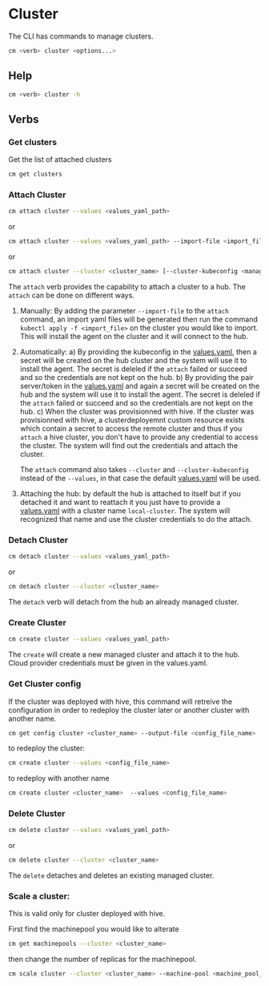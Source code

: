 [comment]: # ( Copyright Contributors to the Open Cluster Management project )

# Cluster

The CLI has commands to manage clusters.

```bash
cm <verb> cluster <options...>
```
## Help

```bash
cm <verb> cluster -h
```

## Verbs

### Get clusters

Get the list of attached clusters

```bash
cm get clusters
```
### Attach Cluster

```bash
cm attach cluster --values <values_yaml_path>
```
or
```bash
cm attach cluster --values <values_yaml_path> --import-file <import_file>
```
or
```bash
cm attach cluster --cluster <cluster_name> [--cluster-kubeconfig <managed_cluster_kubeconfig_path>]
```

The `attach` verb provides the capability to attach a cluster to a hub.
The `attach` can be done on different ways. 
1. Manually:
    By adding the parameter `--import-file` to the `attach` command, an import yaml files will be generated then run the command `kubectl apply -f <import_file>` on the cluster you would like to import. This will install the agent on the cluster and it will connect to the hub.

2. Automatically:
    a) By providing the kubeconfig in the [values.yaml](../pkg/cmd/attach/cluster/scenario/attach/values-template.yaml), then a secret will be created on the hub cluster and the system will use it to install the agent. The secret is deleled if the `attach` failed or succeed and so the credentials are not kept on the hub.
    b) By providing the pair server/token in the [values.yaml](../pkg/cmd/attach/cluster/scenario/attach/values-template.yaml) and again a secret will be created on the hub and the system will use it to install the agent. The secret is deleled if the `attach` failed or succeed and so the credentials are not kept on the hub. 
    c) When the cluster was provisionned with hive. If the cluster was provisionned with hive, a clusterdeployemnt custom resource exists which contain a secret to access the remote cluster and thus if you `attach` a hive cluster, you don't have to provide any credential to access the cluster. The system will find out the credentials and attach the cluster.

    The `attach` command also takes `--cluster` and `--cluster-kubeconfig` instead of the `--values`, in that case the default [values.yaml](../pkg/attach/cluster/scenario/attach/values-default.yaml) will be used.

5. Attaching the hub: by default the hub is attached to itself but if you detached it and want to reattach it you just have to provide a [values.yaml](../pkg/cmd/attach/cluster/scenario/attach/values-template.yaml) with a cluster name `local-cluster`. The system will recognized that name and use the cluster credentials to do the attach.

### Detach Cluster

```bash
cm detach cluster --values <values_yaml_path>
```
or
```bash
cm detach cluster --cluster <cluster_name>
```

The `detach` verb will detach from the hub an already managed cluster.

### Create Cluster

```bash
cm create cluster --values <values_yaml_path>
```

The `create` will create a new managed cluster and attach it to the hub. Cloud provider credentials must be given in the values.yaml.

### Get Cluster config

If the cluster was deployed with hive, this command will retreive the configuration in order to redeploy the cluster later or another cluster with another name.

```bash
cm get config cluster <cluster_name> --output-file <config_file_name>
```

to redeploy the cluster:

```bash
cm create cluster --values <config_file_name>
```

to redeploy with another name

```bash
cm create cluster <cluster_name>  --values <config_file_name>
```

### Delete Cluster


```bash
cm delete cluster --values <values_yaml_path>
```
or
```bash
cm delete cluster --cluster <cluster_name>
```

The `delete` detaches and deletes an existing managed cluster.

### Scale a cluster:

This is valid only for cluster deployed with hive.

First find the machinepool you would like to alterate
```bash
cm get machinepools --cluster <cluster_name>
```
then change the number of replicas for the machinepool.
```bash
cm scale cluster --cluster <cluster_name> --machine-pool <machine_pool_name> --replicas <nb_replicas>
```
